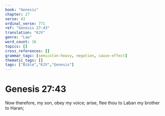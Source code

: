 ```yaml
---
book: "Genesis"
chapter: 27
verse: 43
ordinal_verse: 771
ref: "Genesis 27:43"
translation: "KJV"
genre: "Law"
word_count: 16
topics: []
cross_references: []
grammar_tags: [semicolon-heavy, negation, cause-effect]
thematic_tags: []
tags: ["Bible","KJV","Genesis"]
---
```


# Genesis 27:43

Now therefore, my son, obey my voice; arise, flee thou to Laban my brother to Haran;

